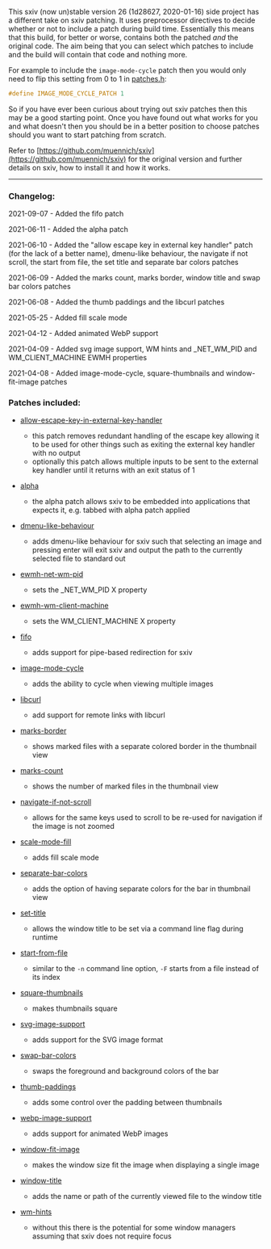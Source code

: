 This sxiv (now un)stable version 26 (1d28627, 2020-01-16) side project has a different take on sxiv
patching. It uses preprocessor directives to decide whether or not to include a patch during build
time. Essentially this means that this build, for better or worse, contains both the patched _and_
the original code. The aim being that you can select which patches to include and the build will
contain that code and nothing more.

For example to include the `image-mode-cycle` patch then you would only need to flip this setting
from 0 to 1 in [patches.h](https://github.com/bakkeby/sxiv-flexipatch/blob/master/patches.def.h):
```c
#define IMAGE_MODE_CYCLE_PATCH 1
```

So if you have ever been curious about trying out sxiv patches then this may be a good starting
point. Once you have found out what works for you and what doesn't then you should be in a better
position to choose patches should you want to start patching from scratch.

Refer to [https://github.com/muennich/sxiv](https://github.com/muennich/sxiv) for the original
version and further details on sxiv, how to install it and how it works.

---

### Changelog:

2021-09-07 - Added the fifo patch

2021-06-11 - Added the alpha patch

2021-06-10 - Added the "allow escape key in external key handler" patch (for the lack of a better
             name), dmenu-like behaviour, the navigate if not scroll, the start from file, the
             set title and separate bar colors patches

2021-06-09 - Added the marks count, marks border, window title and swap bar colors patches

2021-06-08 - Added the thumb paddings and the libcurl patches

2021-05-25 - Added fill scale mode

2021-04-12 - Added animated WebP support

2021-04-09 - Added svg image support, WM hints and \_NET\_WM\_PID and WM\_CLIENT\_MACHINE EWMH
             properties

2021-04-08 - Added image-mode-cycle, square-thumbnails and window-fit-image patches

### Patches included:

   - [allow-escape-key-in-external-key-handler](https://github.com/muennich/sxiv/pull/428)
      - this patch removes redundant handling of the escape key allowing it to be used for other
        things such as exiting the external key handler with no output
      - optionally this patch allows multiple inputs to be sent to the external key handler until
        it returns with an exit status of 1

   - [alpha](https://github.com/jaredforrest/sxiv/commit/49bb193074f92ebe05f165c091256e9f07c56e5f)
      - the alpha patch allows sxiv to be embedded into applications that expects it, e.g.
        tabbed with alpha patch applied

   - [dmenu-like-behaviour](https://github.com/muennich/sxiv/pull/405)
      - adds dmenu-like behaviour for sxiv such that selecting an image and pressing enter will
        exit sxiv and output the path to the currently selected file to standard out

   - [ewmh-net-wm-pid](https://github.com/muennich/sxiv/pull/403)
      - sets the \_NET\_WM\_PID X property

   - [ewmh-wm-client-machine](https://github.com/muennich/sxiv/pull/403)
      - sets the WM_CLIENT_MACHINE X property

   - [fifo](https://github.com/muennich/sxiv/pull/369)
      - adds support for pipe-based redirection for sxiv

   - [image-mode-cycle](https://github.com/i-tsvetkov/sxiv-patches)
      - adds the ability to cycle when viewing multiple images

   - [libcurl](https://github.com/explosion-mental/sxiv/blob/main/patches/libcurl.patch)
      - add support for remote links with libcurl

   - [marks-border](https://github.com/muennich/sxiv/issues/294)
      - shows marked files with a separate colored border in the thumbnail view

   - [marks-count](https://github.com/muennich/sxiv/issues/294)
      - shows the number of marked files in the thumbnail view

   - [navigate-if-not-scroll](https://github.com/muennich/sxiv/pull/368)
      - allows for the same keys used to scroll to be re-used for navigation if the image is not
        zoomed

   - [scale-mode-fill](https://github.com/muennich/sxiv/pull/446)
      - adds fill scale mode

   - [separate-bar-colors](https://github.com/muennich/sxiv/pull/386)
      - adds the option of having separate colors for the bar in thumbnail view

   - [set-title](https://github.com/muennich/sxiv/pull/427)
      - allows the window title to be set via a command line flag during runtime

   - [start-from-file](https://github.com/muennich/sxiv/pull/371)
      - similar to the `-n` command line option, `-F` starts from a file instead of its index

   - [square-thumbnails](https://github.com/i-tsvetkov/sxiv-patches)
      - makes thumbnails square

   - [svg-image-support](https://github.com/muennich/sxiv/pull/440)
      - adds support for the SVG image format

   - [swap-bar-colors](https://github.com/muennich/sxiv/pull/392)
      - swaps the foreground and background colors of the bar

   - [thumb-paddings](https://github.com/explosion-mental/sxiv/blob/main/patches/thumb_paddings.patch)
      - adds some control over the padding between thumbnails

   - [webp-image-support](https://github.com/muennich/sxiv/pull/437)
      - adds support for animated WebP images

   - [window-fit-image](https://github.com/i-tsvetkov/sxiv-patches)
      - makes the window size fit the image when displaying a single image

   - [window-title](https://github.com/muennich/sxiv/pull/453)
      - adds the name or path of the currently viewed file to the window title

   - [wm-hints](https://github.com/muennich/sxiv/pull/406)
      - without this there is the potential for some window managers assuming that sxiv does not
        require focus
